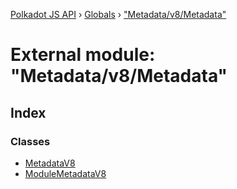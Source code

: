[Polkadot JS API](../README.md) › [Globals](../globals.md) › ["Metadata/v8/Metadata"](_metadata_v8_metadata_.md)

# External module: "Metadata/v8/Metadata"

## Index

### Classes

* [MetadataV8](../classes/_metadata_v8_metadata_.metadatav8.md)
* [ModuleMetadataV8](../classes/_metadata_v8_metadata_.modulemetadatav8.md)

